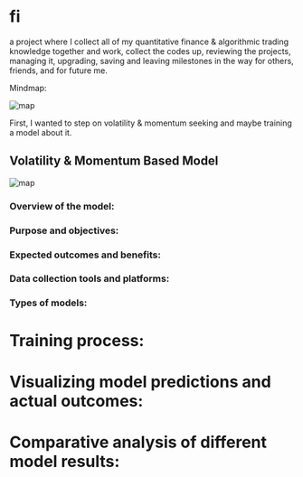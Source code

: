 # fi

a project where I collect all of my quantitative finance & algorithmic trading knowledge together and work,
collect the codes up, reviewing the projects, managing it, upgrading, saving and leaving milestones in the way for others,
friends, and for future me.

Mindmap:

![map](https://i.imgur.com/IsAUdUe.png)

First, I wanted to step on volatility & momentum seeking and maybe training a model about it.

## Volatility & Momentum Based Model

![map](https://imgur.com/1TOqzrr.png)

### Overview of the model:

### Purpose and objectives:

### Expected outcomes and benefits:

### Data collection tools and platforms:

### Types of models:

# Training process:

# Visualizing model predictions and actual outcomes:

# Comparative analysis of different model results:
